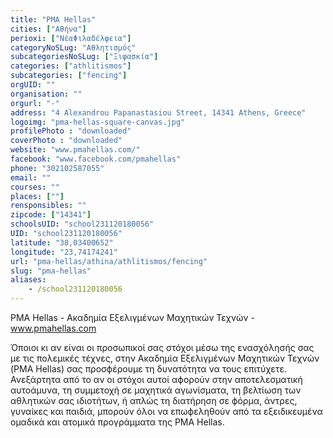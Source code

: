 ```yaml
---
title: "PMA Hellas"
cities: ["Αθήνα"]
perioxi: ["ΝέαΦιλαδέλφεια"]
categoryNoSLug: "Αθλητισμός"
subcategoriesNoSLug: ["Ξιφασκία"]
categories: ["athlitismos"]
subcategories: ["fencing"]
orgUID: ""
organisation: ""
orgurl: "-"
address: "4 Alexandrou Papanastasiou Street, 14341 Athens, Greece"
logoimg: "pma-hellas-square-canvas.jpg"
profilePhoto : "downloaded"
coverPhoto : "downloaded"
website: "www.pmahellas.com/"
facebook: "www.facebook.com/pmahellas"
phone: "302102587055"
email: ""
courses: ""
places: [""]
rensponsibles: ""
zipcode: ["14341"]
schoolsUID: "school231120180056"
UID: "school231120180056"
latitude: "38,03400652"
longitude: "23,74174241"
url: "pma-hellas/athina/athlitismos/fencing"
slug: "pma-hellas"
aliases:
    - /school231120180056
---
```



PMA Hellas - Ακαδημία Εξελιγμένων Μαχητικών Τεχνών - www.pmahellas.com

Όποιοι κι αν είναι οι προσωπικοί σας στόχοι μέσω της ενασχόλησής σας με τις πολεμικές τέχνες, στην Ακαδημία Εξελιγμένων Μαχητικών Τεχνών (PMA Hellas) σας προσϕέρουμε τη δυνατότητα να τους επιτύχετε. Ανεξάρτητα από το αν οι στόχοι αυτοί αϕορούν στην αποτελεσματική αυτοάμυνα, τη συμμετοχή σε μαχητικά αγωνίσματα, τη βελτίωση των αθλητικών σας ιδιοτήτων, ή απλώς τη διατήρηση σε ϕόρμα, άντρες, γυναίκες και παιδιά, μπορούν όλοι να επωϕεληθούν από τα εξειδικευμένα ομαδικά και ατομικά προγράμματα της PMA Hellas.
